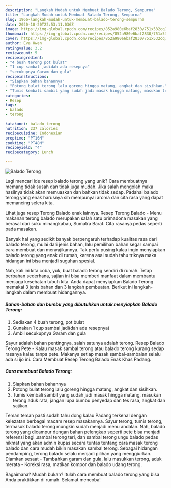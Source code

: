 ```yaml
---
description: "Langkah Mudah untuk Membuat Balado Terong, Sempurna"
title: "Langkah Mudah untuk Membuat Balado Terong, Sempurna"
slug: 1966-langkah-mudah-untuk-membuat-balado-terong-sempurna
date: 2020-10-20T22:53:11.036Z
image: https://img-global.cpcdn.com/recipes/852a980e6baf2830/751x532cq70/balado-terong-foto-resep-utama.jpg
thumbnail: https://img-global.cpcdn.com/recipes/852a980e6baf2830/751x532cq70/balado-terong-foto-resep-utama.jpg
cover: https://img-global.cpcdn.com/recipes/852a980e6baf2830/751x532cq70/balado-terong-foto-resep-utama.jpg
author: Eva Owen
ratingvalue: 3.2
reviewcount: 5
recipeingredient:
- "4 buah terong pot bulat"
- "1 cup sambal jadidah ada resepnya"
- "secukupnya Garam dan gula"
recipeinstructions:
- "Siapkan bahan bahannya"
- "Potong bulat terong lalu goreng hingga matang, angkat dan sisihkan."
- "Tumis kembali sambil yang sudah jadi masak hingga matang, masukan terong aduk rata, jangan lupa bumbu penyedap dan tes rasa, angkat dan sajikan."
categories:
- Resep
tags:
- balado
- terong

katakunci: balado terong 
nutrition: 237 calories
recipecuisine: Indonesian
preptime: "PT16M"
cooktime: "PT48M"
recipeyield: "4"
recipecategory: Lunch

---
```



![Balado Terong](https://img-global.cpcdn.com/recipes/852a980e6baf2830/751x532cq70/balado-terong-foto-resep-utama.jpg)

Lagi mencari ide resep balado terong yang unik? Cara membuatnya memang tidak susah dan tidak juga mudah. Jika salah mengolah maka hasilnya tidak akan memuaskan dan bahkan tidak sedap. Padahal balado terong yang enak harusnya sih mempunyai aroma dan cita rasa yang dapat memancing selera kita.

Lihat juga resep Terong Balado enak lainnya. Resep Terong Balado - Menu makanan terong balado merupakan salah satu primadona masakan yang berasal dari suku minangkabau, Sumatra Barat. Cita rasanya pedas seperti pada masakan.

Banyak hal yang sedikit banyak berpengaruh terhadap kualitas rasa dari balado terong, mulai dari jenis bahan, lalu pemilihan bahan segar sampai cara membuat dan menyajikannya. Tak perlu pusing kalau ingin menyiapkan balado terong yang enak di rumah, karena asal sudah tahu triknya maka hidangan ini bisa menjadi suguhan spesial.


Nah, kali ini kita coba, yuk, buat balado terong sendiri di rumah. Tetap berbahan sederhana, sajian ini bisa memberi manfaat dalam membantu menjaga kesehatan tubuh kita. Anda dapat menyiapkan Balado Terong memakai 3 jenis bahan dan 3 langkah pembuatan. Berikut ini langkah-langkah dalam membuat hidangannya.

<!--inarticleads1-->

##### Bahan-bahan dan bumbu yang dibutuhkan untuk menyiapkan Balado Terong:

1. Sediakan 4 buah terong, pot bulat
1. Gunakan 1 cup sambal jadi(dah ada resepnya)
1. Ambil secukupnya Garam dan gula


Sayur adalah bahan pentingnya, salah satunya adalah terong. Resep Balado Terong Pete - Kalau masak sambal terong atau balado terong kurang sedap rasanya kalau tanpa pete. Makanya setiap masak sambal-sambalan selalu ada si ijo ini. Cara Membuat Resep Terong Balado Enak Khas Padang. 

<!--inarticleads2-->

##### Cara membuat Balado Terong:

1. Siapkan bahan bahannya
1. Potong bulat terong lalu goreng hingga matang, angkat dan sisihkan.
1. Tumis kembali sambil yang sudah jadi masak hingga matang, masukan terong aduk rata, jangan lupa bumbu penyedap dan tes rasa, angkat dan sajikan.


Teman teman pasti sudah tahu dong kalau Padang terkenal dengan kelezatan berbagai macam resep masakannya. Sayur terong, tumis terong, termasuk balado terong mungkin sudah menjadi menu andalan. Nah, balado terong yang dicampur dengan bahan pelengkap seperti pete bisa menjadi referensi bagi..sambal terong teri, dan sambal terong ungu balado pedas nikmat yang akan admin kupas secara tuntas tentang cara masak terong balado dan cara mudah bikin masakan sambal terong. Sebagai hidangan pendamping, terong balado selalu menjadi pilihan yang menggiurkan. Diamkan sesaat - Tambahkan garam dan gula, lalu masukkan terong, aduk merata - Koreksi rasa, matikan kompor dan balado udang terong. 

Bagaimana? Mudah bukan? Itulah cara membuat balado terong yang bisa Anda praktikkan di rumah. Selamat mencoba!
